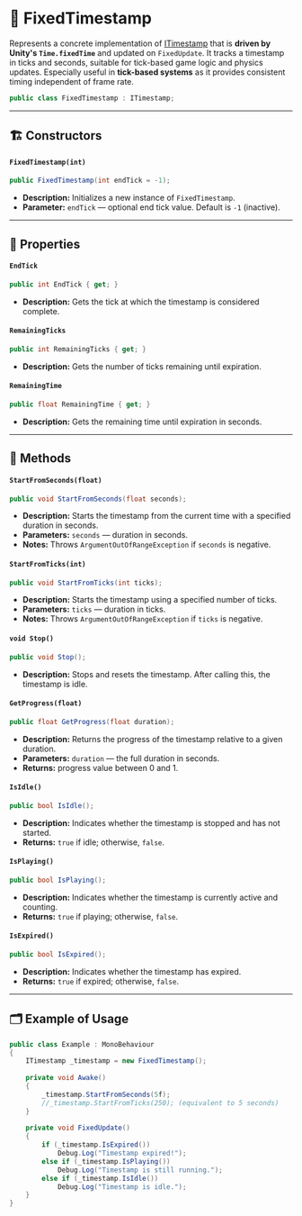 # 🧩 FixedTimestamp

Represents a concrete implementation of [ITimestamp](ITimestamp.md) that is **driven by Unity's `Time.fixedTime`** and
updated on `FixedUpdate`. It tracks a timestamp in ticks and seconds, suitable for tick-based game logic and physics
updates. Especially useful in **tick-based systems** as it provides consistent timing independent of frame rate.

```csharp
public class FixedTimestamp : ITimestamp;
```

---

## 🏗️ Constructors

#### `FixedTimestamp(int)`

```csharp
public FixedTimestamp(int endTick = -1);
```

- **Description:** Initializes a new instance of `FixedTimestamp`.
- **Parameter:** `endTick` — optional end tick value. Default is `-1` (inactive).

---

## 🔑 Properties

#### `EndTick`

```csharp
public int EndTick { get; }
```

- **Description:** Gets the tick at which the timestamp is considered complete.

#### `RemainingTicks`

```csharp
public int RemainingTicks { get; }
```

- **Description:** Gets the number of ticks remaining until expiration.

#### `RemainingTime`

```csharp
public float RemainingTime { get; }
```

- **Description:** Gets the remaining time until expiration in seconds.

---

## 🏹 Methods

#### `StartFromSeconds(float)`

```csharp
public void StartFromSeconds(float seconds);
```

- **Description:** Starts the timestamp from the current time with a specified duration in seconds.
- **Parameters:** `seconds` — duration in seconds.
- **Notes:** Throws `ArgumentOutOfRangeException` if `seconds` is negative.

#### `StartFromTicks(int)`

```csharp
public void StartFromTicks(int ticks);
```

- **Description:** Starts the timestamp using a specified number of ticks.
- **Parameters:** `ticks` — duration in ticks.
- **Notes:** Throws `ArgumentOutOfRangeException` if `ticks` is negative.

#### `void Stop()`

```csharp
public void Stop();
```

- **Description:** Stops and resets the timestamp. After calling this, the timestamp is idle.

#### `GetProgress(float)`

```csharp
public float GetProgress(float duration);
```

- **Description:** Returns the progress of the timestamp relative to a given duration.
- **Parameters:** `duration` — the full duration in seconds.
- **Returns:** progress value between 0 and 1.

#### `IsIdle()`

```csharp
public bool IsIdle();
```

- **Description:** Indicates whether the timestamp is stopped and has not started.
- **Returns:** `true` if idle; otherwise, `false`.

#### `IsPlaying()`

```csharp
public bool IsPlaying();
```

- **Description:** Indicates whether the timestamp is currently active and counting.
- **Returns:** `true` if playing; otherwise, `false`.

#### `IsExpired()`

```csharp
public bool IsExpired();
```

- **Description:** Indicates whether the timestamp has expired.
- **Returns:** `true` if expired; otherwise, `false`.

----

## 🗂 Example of Usage

```csharp
public class Example : MonoBehaviour 
{
    ITimestamp _timestamp = new FixedTimestamp();
    
    private void Awake()
    {
        _timestamp.StartFromSeconds(5f);
        //_timestamp.StartFromTicks(250); (equivalent to 5 seconds)
    }
    
    private void FixedUpdate()
    {
        if (_timestamp.IsExpired())
            Debug.Log("Timestamp expired!");
        else if (_timestamp.IsPlaying())
            Debug.Log("Timestamp is still running.");
        else if (_timestamp.IsIdle())
            Debug.Log("Timestamp is idle.");
    }
}
```

